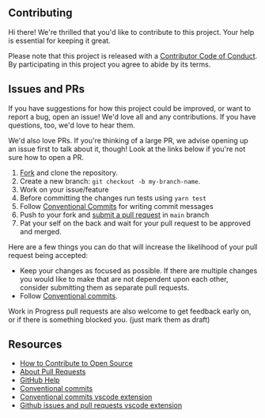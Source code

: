 ## Contributing

[fork]: /fork
[pr]: /compare
[code-of-conduct]: CODE_OF_CONDUCT.md

Hi there! We're thrilled that you'd like to contribute to this project. Your help is essential for keeping it great.

Please note that this project is released with a [Contributor Code of Conduct][code-of-conduct]. By participating in this project you agree to abide by its terms.

## Issues and PRs

If you have suggestions for how this project could be improved, or want to report a bug, open an issue! We'd love all and any contributions. If you have questions, too, we'd love to hear them.

We'd also love PRs. If you're thinking of a large PR, we advise opening up an issue first to talk about it, though! Look at the links below if you're not sure how to open a PR.

1. [Fork][fork] and clone the repository.
2. Create a new branch: `git checkout -b my-branch-name`.
3. Work on your issue/feature
4. Before committing the changes run tests using `yarn test`
5. Follow [Conventional Commits](https://www.conventionalcommits.org/en/v1.0.0/) for writing commit messages
6. Push to your fork and [submit a pull request][pr] in `main` branch
7. Pat your self on the back and wait for your pull request to be approved and merged.

Here are a few things you can do that will increase the likelihood of your pull request being accepted:

-   Keep your changes as focused as possible. If there are multiple changes you would like to make that are not dependent upon each other, consider submitting them as separate pull requests.
-   Follow [Conventional commits](https://www.conventionalcommits.org/en/v1.0.0/).

Work in Progress pull requests are also welcome to get feedback early on, or if there is something blocked you. (just mark them as draft)

## Resources

-   [How to Contribute to Open Source](https://opensource.guide/how-to-contribute/)
-   [About Pull Requests](https://help.github.com/articles/about-pull-requests/)
-   [GitHub Help](https://help.github.com)
-   [Conventional commits](https://www.conventionalcommits.org/en/v1.0.0/)
-   [Conventional commits vscode extension](https://marketplace.visualstudio.com/items?itemName=vivaxy.vscode-conventional-commits)
-   [Github issues and pull requests vscode extension](https://marketplace.visualstudio.com/items?itemName=GitHub.vscode-pull-request-github)

